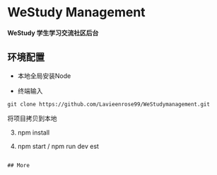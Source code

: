 <!--
 * @Author: your name
 * @Date: 2020-11-12 15:05:07
 * @LastEditTime: 2020-11-12 19:50:34
 * @LastEditors: Please set LastEditors
 * @Description: In User Settings Edit
 * @FilePath: /WeStudy-management/README.md
-->
# WeStudy Management

**WeStudy 学生学习交流社区后台**

## 环境配置


* 本地全局安装Node


*  终端输入
```
git clone https://github.com/Lavieenrose99/WeStudymanagement.git
```
将项目拷贝到本地

3. npm install

4.  npm start / npm run dev
est
```

## More



